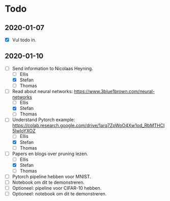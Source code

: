 # Todo

## 2020-01-07
- [x] Vul todo in.

## 2020-01-10
- [ ] Send information to Nicolaas Heyning.
    - [ ] Ellis
    - [x] Stefan
    - [ ] Thomas
- [ ] Read about neural networks: https://www.3blue1brown.com/neural-networks
    - [ ] Ellis
    - [x] Stefan
    - [ ] Thomas
- [ ] Understand Pytorch example: https://colab.research.google.com/drive/1arq7ZpWoO4Xw1od_RbMTHCl5IwIoYXOZ
    - [ ] Ellis
    - [X] Stefan
    - [ ] Thomas
- [ ] Papers en blogs over pruning lezen.
    - [ ] Ellis
    - [X] Stefan
    - [ ] Thomas
- [ ] Pytorch pipeline hebben voor MNIST.
- [ ] Notebook om dit te demonstreren.
- [ ] Optioneel: pipeline voor CIFAR-10 hebben.
- [ ] Optioneel: notebook om dit te demonstreren.
